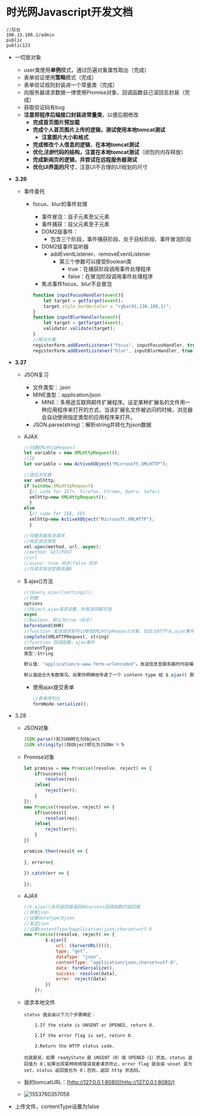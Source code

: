 # 时光网Javascript开发文档

```
//后台
106.13.106.1/admin
public
public123
```



- 一切皆对象

  - user类使用**单例**模式，通过历遍对象属性取出（完成）
  - 表单验证使用**策略**模式（完成）
  - 表单验证规则封装进一个常量类（完成）
  - 向服务器请求数据一律使用Promise对象，回调函数自己滚回去封装（完成）
  - 获取验证码有bug
  - **注意将程序后端接口封装进常量类**，以便后期修改
    - **完成首页图片预加载**
    - **完成个人首页图片上传的逻辑，测试使用本地tomcat测试**
      - **注意图片大小和格式**
    - **完成修改个人信息的逻辑**，**在本地tomcat测试**
    - **优化*注册*代码的结构，注意在本地tomcat测试**（闭包的内存释放）
    - **完成新闻页的逻辑，并尝试在远程服务器测试**
    - **优化UI界面的尺寸**，注意UI不合理的UI规划的尺寸

- **3.26**

  - 事件委托

    - focus、blur的事件处理

      - 事件冒泡：自子元素至父元素
      - 事件捕获：自父元素至子元素
      - DOM2级事件：
        - 包含三个阶段，事件捕获阶段、处于目标阶段、事件冒泡阶段
      - DOM2级事件监听器
        - addEventListener、removeEventListener
          - 第三个参数可以接受Boolean类
            - true：在捕获阶段调用事件处理程序
            - false：在冒泡阶段调用事件处理程序
      - 焦点事件focus、blur不会冒泡

      ```javascript
      function inputFocusHandler(event){
          let target = getTarget(event);
          target.style.borderColor = "rgba(91,136,180,1)";
      }
      function inputBlurHandler(event){
          let target = getTarget(event);
          validator.validate(target);
      }
      //解决方案
      registerForm.addEventListener("focus", inputFocusHandler, true);
      registerForm.addEventListener("blur", inputBlurHandler, true);
      ```

      

- **3.27**

  - JSON复习
    - 文件类型：.json
    - MINE类型：application/json
      - MINE：多用途互联网邮件扩展程序。设定某种扩展名的文件用一种应用程序来打开的方式，当该扩展名文件被访问的时候，浏览器会自动使用指定类型的应用程序来打开。
    - JSON.parse(string)：解析string并转化为json数据

  - AJAX

    ```javascript
    //创建XMLHttpRequest
    let variable = new XMLHttpRequest();
    //IE
    let variable = new ActiveXObject("Microsoft.XMLHTTP");
    
    //适应浏览器
    var xmlhttp;
    if (window.XMLHttpRequest)
      {// code for IE7+, Firefox, Chrome, Opera, Safari
      xmlhttp=new XMLHttpRequest();
      }
    else
      {// code for IE6, IE5
      xmlhttp=new ActiveXObject("Microsoft.XMLHTTP");
      }
    
    //向服务器发送请求
    //规定请求类型
    xml.open(method, url, async);
    //method: GET/POST
    //url
    //async: true 异步/false 同步
    //将请求发送至服务器0
    ```

    

  - $.ajax()方法

    ```javascript
    //jQuery.ajax([settings]);
    //参数
    options
    //Object,ajax请求设置，所有选项都可选
    async
    //Boolean，默认为true（异步）
    beforeSend(XHR)
    //function 发送请求前可以修改XMLHttpRequest对象，如定义HTTP头,ajax事件
    complete(XMLHTTPRequest, string)
    //function 回调函数，ajax事件
    contentType
    类型：String
    
    默认值: "application/x-www-form-urlencoded"。发送信息至服务器时内容编码类型。
    
    默认值适合大多数情况。如果你明确地传递了一个 content-type 给 $.ajax() 那么它必定会发送给服务器（即使没有数据要发送）。
    ```

    

    - 使用ajax提交表单

      ```javascript
      //表单序列化
      formNode.serialize();
      
      ```

      

- 3.28

  - JSON对象

    ```javascript
    JSON.parse()将JSON转化为Object
    JSON.stringify()将Object转化为JSONn'h'h
    ```

    

  - Promise对象

    ```javascript
    let promise = new Promise((resolve, reject) => {
        if(success){
            resolve(res);
        }else{
            reject(err);
        }
    });
    new Promise((resolve, reject) => {
        if(success){
            resolve(res);
        }else{
            reject(err);
        }
    })
    
    promise.then(result => {
        
    }, error=>{
        
    }).catch(err => {
        
    });
    
    ```

  - AJAX

    ```javascript
    //$.ajax()会将返回值返回给success回调函数的返回值
    //获取json
    //设置dataType为json
    //发送json
    //设置contentType为application/json;charset=utf-8
    new Promise((resolve, reject) => {
            $.ajax({
                url: (ServerURL())(),
                type: "get",
                dataType: "json",
                contentType: "application/json;charset=utf-8",
                data: formSerialize(),
                success: resolve(data),
                error: reject(data)
            })
        });
    ```

    

  - 请求本地文件

    ```
    status 值会由以下几个步骤确定：
    
        1.If the state is UNSENT or OPENED, return 0.
    
        2.If the error flag is set, return 0.
    
        3.Return the HTTP status code.
    
    也就是说，如果 readyState 是 UNSENT（0）或 OPENED（1）状态，status 返回值为 0；如果出现某种网络错误或者请求终止，error flag 就会由 unset 变为 set，status 返回值也为 0；否则，返回 http 状态码。
    ```

    

  - 我的tomcatURL：[http://127.0.0.1:8080](http://127.0.0.1:8080/)

  - ![1553760357058](C:\Users\dell\AppData\Roaming\Typora\typora-user-images\1553760357058.png)

- 上传文件，contentType设置为false